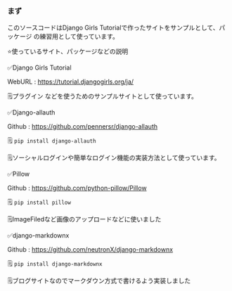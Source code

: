 ### まず

このソースコードはDjango Girls Tutorialで作ったサイトをサンプルとして、パッケージ の練習用として使っています。

⭐️使っているサイト、パッケージなどの説明

✅Django Girls Tutorial

WebURL : https://tutorial.djangogirls.org/ja/

🗒プラグイン などを使うためのサンプルサイトとして使っています。

✅Django-allauth

Github : https://github.com/pennersr/django-allauth

🗒   ```pip install django-allauth```

🗒ソーシャルログインや簡単なログイン機能の実装方法として使っています。  

✅Pillow

Github : https://github.com/python-pillow/Pillow

🗒  ```pip install pillow```

🗒ImageFiledなど画像のアップロードなどに使いました

✅django-markdownx

Github : https://github.com/neutronX/django-markdownx

🗒 ```pip install django-markdownx```

🗒ブログサイトなのでマークダウン方式で書けるよう実装しました


